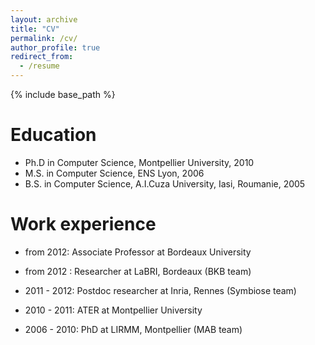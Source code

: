 ```yaml
---
layout: archive
title: "CV"
permalink: /cv/
author_profile: true
redirect_from:
  - /resume
---
```


{% include base_path %}

Education
======
* Ph.D in Computer Science, Montpellier University, 2010
* M.S. in Computer Science, ENS Lyon, 2006
* B.S. in Computer Science, A.I.Cuza University, Iasi, Roumanie, 2005

Work experience
======
* from 2012: Associate Professor at Bordeaux University

* from 2012 : Researcher at LaBRI, Bordeaux (BKB team)

* 2011 - 2012: Postdoc researcher at Inria, Rennes (Symbiose team)

* 2010 - 2011: ATER at Montpellier University

* 2006 - 2010: PhD at LIRMM, Montpellier (MAB team)
  
